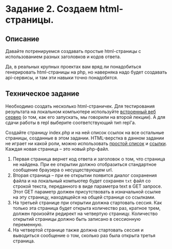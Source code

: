 # Задание 2. Создаем html-страницы.  

## Описание
Давайте потренируемся создавать простые html-страницы с использованием разных заголовков и кодов ответа.  

Да, в реальных крупных проектах вам вряд ли понадобиться генерировать html-страницы на php, 
но наверняка надо будет создавать api-сервисы, и там эти навыки точно понадобятся. 

## Техническое задание
Необходимо создать несколько html-страничек. Для тестирования результата на локальном компьютере используйте
[встроенный веб сервер](https://www.php.net/manual/ru/features.commandline.webserver.php) 
(о том, как его запускать, мы говорили на второй лекции). А для сдачи работы в repl выберите соответствующий тип repl'а. 

Создайте страницу index.php и на ней список ссылок на все остальные страницы, созданные в этом задании.
HTML-верстка в данном задании не играет ни какой роли, можно использовать 
[простой список](http://htmlbook.ru/html/ul) и [ссылки](http://htmlbook.ru/html/a). Каждая новая страница – это новый php-файл. 

1. Первая страница вернет код ответа и заголовок о том, что страница не найдена. При ее открытии должно
отобразиться стандартное сообщение браузера о несуществующем url. 
1. Вторая страница – при ее открытии появится диалог сохранения файла и на локальный компьютер будет сохранен 
`txt` файл со строкой текста, переданного в виде параметра text в GET запросе. Этот GET параметр должен 
присутствовать в изначальной ссылке на эту страницу, находящейся на общей странице со ссылками.  
1. На третьей странице при открытии должна стартовать сессия. Как только эта страница будет открыта количество раз, кратное трем, должен произойти редирект на четвертую страницу. Количество открытий страницы должно быть записано в сессионную 
переменную.  
1. На четвертой странице также должна стартовать сессия и выводиться сообщение о том, сколько раз была открыта 
третья страница.    




